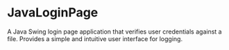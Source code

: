 # JavaLoginPage
A Java Swing login page application that verifies user credentials against a file. Provides a simple and intuitive user interface for logging.
